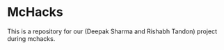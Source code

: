 McHacks
=======

This is a repository for our (Deepak Sharma and Rishabh Tandon) project during mchacks.
